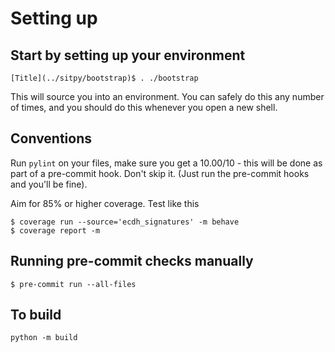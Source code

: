 # Setting up
## Start by setting up your environment
```
[Title](../sitpy/bootstrap)$ . ./bootstrap
```
This will source you into an environment. You can safely do this any number of times, and you should do this whenever you open a new shell.
## Conventions
Run `pylint` on your files, make sure you get a 10.00/10 - this will be done as part of a pre-commit hook. Don't skip it. (Just run the pre-commit hooks and you'll be fine).

Aim for 85% or higher coverage. Test like this
```
$ coverage run --source='ecdh_signatures' -m behave
$ coverage report -m
```

## Running pre-commit checks manually
```
$ pre-commit run --all-files
```
## To build
```
python -m build
```
